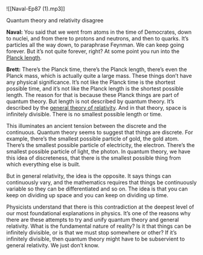 

![[Naval-Ep87 (1).mp3]]


Quantum theory and relativity disagree

**Naval:** You said that we went from atoms in the time of Democrates, down to nuclei, and from there to protons and neutrons, and then to quarks. It’s particles all the way down, to paraphrase Feynman. We can keep going forever. But it’s not quite forever, right? At some point you run into the [Planck length](https://en.wikipedia.org/wiki/Planck_units).

**Brett:** There’s the Planck time, there’s the Planck length, there’s even the Planck mass, which is actually quite a large mass. These things don’t have any physical significance. It’s not like the Planck time is the shortest possible time, and it’s not like the Planck length is the shortest possible length. The reason for that is because these Planck things are part of quantum theory. But length is not described by quantum theory. It’s described by the [general theory of relativity](https://en.wikipedia.org/wiki/General_relativity). And in that theory, space is infinitely divisible. There is no smallest possible length or time.

This illuminates an ancient tension between the discrete and the continuous. Quantum theory seems to suggest that things are discrete. For example, there’s the smallest possible particle of gold, the gold atom. There’s the smallest possible particle of electricity, the electron. There’s the smallest possible particle of light, the photon. In quantum theory, we have this idea of discreteness, that there is the smallest possible thing from which everything else is built.

But in general relativity, the idea is the opposite. It says things can continuously vary, and the mathematics requires that things be continuously variable so they can be differentiated and so on. The idea is that you can keep on dividing up space and you can keep on dividing up time.

Physicists understand that there is this contradiction at the deepest level of our most foundational explanations in physics. It’s one of the reasons why there are these attempts to try and unify quantum theory and general relativity. What is the fundamental nature of reality? Is it that things can be infinitely divisible, or is that we must stop somewhere or other? If it’s infinitely divisible, then quantum theory might have to be subservient to general relativity. We just don’t know.
